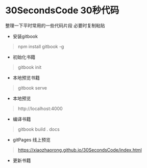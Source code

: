 # 30SecondsCode 30秒代码
整理一下平时常用的一些代码片段 必要时复制粘贴
- 安装gitbook
> npm install gitbook -g
- 初始化书籍 
> gitbook init
- 本地预览书籍
>  gitbook serve
- 本地预览 
> http://localhost:4000
- 编译书籍
> gitbook build . docs
- gitPages 线上预览
> https://xiaozhaorong.github.io/30SecondsCode/index.html
- 更新书籍
